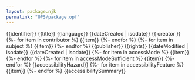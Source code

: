 ```yaml
---
layout: package.njk
permalink: "OPS/package.opf"
---
```


<metadata>
<dc:identifier id="pub-identifier">{{identifier}}</dc:identifier>
<dc:title id="pub-title">{{title}}</dc:title>
<dc:language id="pub-language">{{language}}</dc:language>
<dc:date>{{dateCreated | isodate}}</dc:date>
<dc:creator id="pub-creator12">{{ creator }}</dc:creator>
{%- for item in contributor %}
<dc:contributor>{{item}}</dc:contributor>
{%- endfor %}
{%- for item in subject %}
<dc:subject>{{item}}</dc:subject>
{%- endfor %}
<dc:publisher>{{publisher}}</dc:publisher>
<dc:rights>{{rights}}</dc:rights>
<meta property="dcterms:modified">{{dateModified | isodate}}</meta>
<meta property="dcterms:created">{{dateCreated | isodate}}</meta>
{%- for item in accessMode %}
<meta property="schema:accessMode">{{item}}</meta>
{%- endfor %}
{%- for item in accessModeSufficient %}
<meta property="schema:accessModeSufficient">{{item}}</meta>
{%- endfor %}
<meta property="schema:accessibilityHazard">{{accessibilityHazard}}</meta>
{%- for item in accessibilityFeature %}
<meta property="schema:accessibilityFeature">{{item}}</meta>
{%- endfor %}
<meta property="schema:accessibilitySummary">{{accessibilitySummary}}</meta>
<link rel="dcterms:conformsTo" href="{{dcTermsConformsTo}}"/>
</metadata>

<manifest />

<spine />
